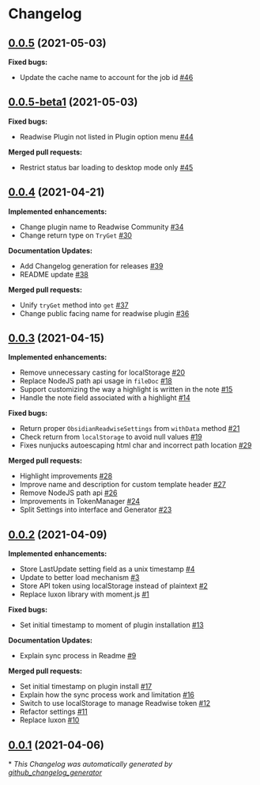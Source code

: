 # Changelog

## [0.0.5](https://github.com/renehernandez/obsidian-readwise/tree/0.0.5) (2021-05-03)

**Fixed bugs:**

- Update the cache name to account for the job id [\#46](https://github.com/renehernandez/obsidian-readwise/pull/46)

## [0.0.5-beta1](https://github.com/renehernandez/obsidian-readwise/tree/0.0.5-beta1) (2021-05-03)

**Fixed bugs:**

- Readwise Plugin not listed in Plugin option menu [\#44](https://github.com/renehernandez/obsidian-readwise/issues/44)

**Merged pull requests:**

- Restrict status bar loading to desktop mode only [\#45](https://github.com/renehernandez/obsidian-readwise/pull/45)

## [0.0.4](https://github.com/renehernandez/obsidian-readwise/tree/0.0.4) (2021-04-21)

**Implemented enhancements:**

- Change plugin name to Readwise Community [\#34](https://github.com/renehernandez/obsidian-readwise/issues/34)
- Change return type on `TryGet` [\#30](https://github.com/renehernandez/obsidian-readwise/issues/30)

**Documentation Updates:**

- Add Changelog generation for releases [\#39](https://github.com/renehernandez/obsidian-readwise/pull/39)
- README update [\#38](https://github.com/renehernandez/obsidian-readwise/pull/38)

**Merged pull requests:**

- Unify `tryGet` method into `get` [\#37](https://github.com/renehernandez/obsidian-readwise/pull/37)
- Change public facing name for readwise plugin [\#36](https://github.com/renehernandez/obsidian-readwise/pull/36)

## [0.0.3](https://github.com/renehernandez/obsidian-readwise/tree/0.0.3) (2021-04-15)

**Implemented enhancements:**

- Remove unnecessary casting for localStorage [\#20](https://github.com/renehernandez/obsidian-readwise/issues/20)
- Replace NodeJS path api usage in `fileDoc` [\#18](https://github.com/renehernandez/obsidian-readwise/issues/18)
- Support customizing the way a highlight is written in the note [\#15](https://github.com/renehernandez/obsidian-readwise/issues/15)
- Handle the note field associated with a highlight [\#14](https://github.com/renehernandez/obsidian-readwise/issues/14)

**Fixed bugs:**

- Return proper `ObsidianReadwiseSettings` from `withData` method [\#21](https://github.com/renehernandez/obsidian-readwise/issues/21)
- Check return from `localStorage` to avoid null values [\#19](https://github.com/renehernandez/obsidian-readwise/issues/19)
- Fixes nunjucks autoescaping html char and incorrect path location [\#29](https://github.com/renehernandez/obsidian-readwise/pull/29)

**Merged pull requests:**

- Highlight improvements [\#28](https://github.com/renehernandez/obsidian-readwise/pull/28)
- Improve name and description for custom template header [\#27](https://github.com/renehernandez/obsidian-readwise/pull/27)
- Remove NodeJS path api [\#26](https://github.com/renehernandez/obsidian-readwise/pull/26)
- Improvements in TokenManager [\#24](https://github.com/renehernandez/obsidian-readwise/pull/24)
- Split Settings into interface and Generator [\#23](https://github.com/renehernandez/obsidian-readwise/pull/23)

## [0.0.2](https://github.com/renehernandez/obsidian-readwise/tree/0.0.2) (2021-04-09)

**Implemented enhancements:**

- Store LastUpdate setting field as a unix timestamp [\#4](https://github.com/renehernandez/obsidian-readwise/issues/4)
- Update to better load mechanism [\#3](https://github.com/renehernandez/obsidian-readwise/issues/3)
- Store API token using localStorage instead of plaintext [\#2](https://github.com/renehernandez/obsidian-readwise/issues/2)
- Replace luxon library with moment.js [\#1](https://github.com/renehernandez/obsidian-readwise/issues/1)

**Fixed bugs:**

- Set initial timestamp to moment of plugin installation [\#13](https://github.com/renehernandez/obsidian-readwise/issues/13)

**Documentation Updates:**

- Explain sync process in Readme [\#9](https://github.com/renehernandez/obsidian-readwise/issues/9)

**Merged pull requests:**

- Set initial timestamp on plugin install [\#17](https://github.com/renehernandez/obsidian-readwise/pull/17)
- Explain how the sync process work and limitation [\#16](https://github.com/renehernandez/obsidian-readwise/pull/16)
- Switch to use localStorage to manage Readwise token [\#12](https://github.com/renehernandez/obsidian-readwise/pull/12)
- Refactor settings [\#11](https://github.com/renehernandez/obsidian-readwise/pull/11)
- Replace luxon [\#10](https://github.com/renehernandez/obsidian-readwise/pull/10)

## [0.0.1](https://github.com/renehernandez/obsidian-readwise/tree/0.0.1) (2021-04-06)



\* *This Changelog was automatically generated by [github_changelog_generator](https://github.com/github-changelog-generator/github-changelog-generator)*
